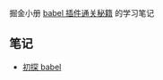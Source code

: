 掘金小册 [babel 插件通关秘籍](https://juejin.cn/book/6946117847848321055) 的学习笔记

## 笔记

- [初探 babel](https://cansiny0320.vercel.app/babel-start)
